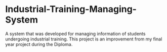 # Industrial-Training-Managing-System
A system that was developed for managing information of students undergoing industrial training. This project is an improvement from my final year project during the Diploma.
